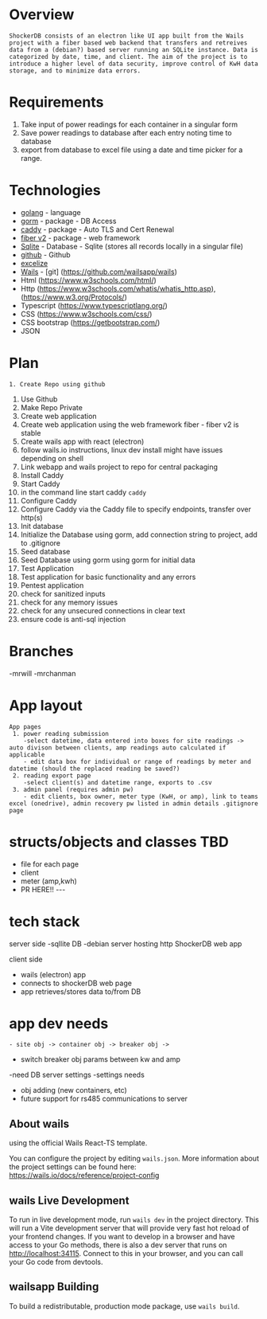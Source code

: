# Overview

	ShockerDB consists of an electron like UI app built from the Wails project with a fiber based web backend that transfers and retreives data from a (debian?) based server running an SQLite instance. Data is categorized by date, time, and client. The aim of the project is to introduce a higher level of data security, improve control of KwH data storage, and to minimize data errors.

# Requirements

 1. Take input of power readings for each container in a singular form
 2. Save power readings to database after each entry noting time to database
 3. export from database to excel file using a date and time picker for a range.

# Technologies

 * [golang](https://go.dev/) - language
 * [gorm](https://github.com/go-gorm/gorm) - package - DB Access
 * [caddy](https://github.com/caddyserver/caddy) - package - Auto TLS and Cert Renewal
 * [fiber v2](https://github.com/gofiber/fiber) - package - web framework
 * [Sqlite](https://sqlite.org/) - Database - Sqlite (stores all records locally in a singular file)
 * [github](https://github.com) - Github
 * [excelize](https://github.com/qax-os/excelize)
 * [Wails](https://wails.io/)  - [git] (https://github.com/wailsapp/wails)
 * Html (https://www.w3schools.com/html/)
 * Http (https://www.w3schools.com/whatis/whatis_http.asp), (https://www.w3.org/Protocols/)
 * Typescript (https://www.typescriptlang.org/)
 * CSS (https://www.w3schools.com/css/)
 * CSS bootstrap (https://getbootstrap.com/)
 * JSON

# Plan

	1. Create Repo using github
  1. Use Github
  2. Make Repo Private
 2. Create web application
  1. Create web application using the web framework fiber - fiber v2 is stable
 3. Create wails app with react (electron)
  1. follow wails.io instructions, linux dev install might have issues depending on shell
 4. Link webapp and wails project to repo for central packaging
 6. Install Caddy
 7. Start Caddy
  1. in the command line start caddy
   `caddy`
 8. Configure Caddy
  1. Configure Caddy via the Caddy file to specify endpoints, transfer over http(s)
 9. Init database
  1. Initialize the Database using gorm, add connection string to project, add to .gitignore
 10. Seed database
  1. Seed Database using gorm using gorm for initial data
 11. Test Application
  1. Test application for basic functionality and any errors
 12. Pentest application
  1. check for sanitized inputs
  2. check for any memory issues
  3. check for any unsecured connections in clear text
  4. ensure code is anti-sql injection


# Branches

-mrwill
-mrchanman

# App layout
	App pages
	 1. power reading submission
		-select datetime, data entered into boxes for site readings -> auto divison between clients, amp readings auto calculated if applicable
		- edit data box for individual or range of readings by meter and datetime (should the replaced reading be saved?)
     2. reading export page
        -select client(s) and datetime range, exports to .csv
	 3. admin panel (requires admin pw)
		- edit clients, box owner, meter type (KwH, or amp), link to teams excel (onedrive), admin recovery pw listed in admin details .gitignore page

# structs/objects and classes TBD
 - file for each page
 - client
 - meter (amp,kwh)
 - PR HERE!! ---

# tech stack

 server side
  -sqllite DB
  -debian server hosting http ShockerDB web app

 client side
  - wails (electron) app
  - connects to shockerDB web page
  - app retrieves/stores data to/from DB

# app dev needs

	- site obj -> container obj -> breaker obj ->
 - switch breaker obj params between kw and amp

 -need DB server settings
 -settings needs
 - obj adding (new containers, etc)
 - future support for rs485 communications to server

## About wails

using the official Wails React-TS template.

You can configure the project by editing `wails.json`. More information about the project settings can be found
here: <https://wails.io/docs/reference/project-config>

## wails Live Development

To run in live development mode, run `wails dev` in the project directory. This will run a Vite development
server that will provide very fast hot reload of your frontend changes. If you want to develop in a browser
and have access to your Go methods, there is also a dev server that runs on <http://localhost:34115>. Connect
to this in your browser, and you can call your Go code from devtools.

## wailsapp Building

To build a redistributable, production mode package, use `wails build`.
